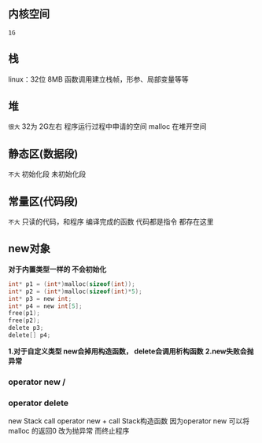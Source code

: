 ## 内核空间
`1G`
## 栈 
linux：32位 8MB
函数调用建立栈帧，形参、局部变量等等
## 堆
`很大` 32为 2G左右
程序运行过程中申请的空间
malloc  在堆开空间
## 静态区(数据段)
`不大`
初始化段
未初始化段
## 常量区(代码段)
`不大`
只读的代码，和程序
编译完成的函数 代码都是指令 都存在这里

## new对象
**对于内置类型一样的  不会初始化**
```c
int* p1 = (int*)malloc(sizeof(int));
int* p2 = (int*)malloc(sizeof(int)*5);
int* p3 = new int;
int* p4 = new int[5];
free(p1);
free(p2);
delete p3;
delete[] p4;
```
**1.对于自定义类型 new会掉用构造函数， delete会调用析构函数**
**2.new失败会抛异常**

### operator new / 
### operator delete
new Stack
call operator new + call Stack构造函数
因为operator new 可以将malloc 的返回0 改为抛异常 而终止程序

